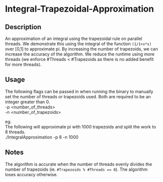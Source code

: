 # Integral-Trapezoidal-Approximation
## Description
An approximation of an integral using the trapezoidal rule on parallel threads. We demonstrate this using the integral of the function `(1/1+x*x)` over [0,1] to approximate pi. By increasing the number of trapezoids, we can increase the accuracy of the algorithm. We reduce the runtime using more threads (we enforce #Threads < #Trapezoids as there is no added benefit for more threads).

## Usage
The following flags can be passed in when running the binary to manually set the number of threads or trapezoids used. Both are required to be an integer greater than 0.<br>
-p <number_of_threads><br>
-n <number_of_trapezoids>

eg. <br>
The following will approximate pi with 1000 trapezoids and split the work to 8 threads.<br>
./IntegralApproximation -p 8 -n 1000

## Notes
The algorithm is accurate when the number of threads evenly divides the number of trapezoids (ie. ```#Trapezoids % #Threads == 0```). The algorithm loses accuracy otherwise.

